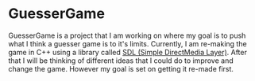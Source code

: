 # GuesserGame
GuesserGame is a project that I am working on where my goal is to push what I think a guesser game is to it's limits. Currently, I am re-making the game in C++ using a library called [SDL (Simple DirectMedia Layer)](https://www.libsdl.org/). After that I will be thinking of different ideas that I could do to improve and change the game. However my goal is set on getting it re-made first.
